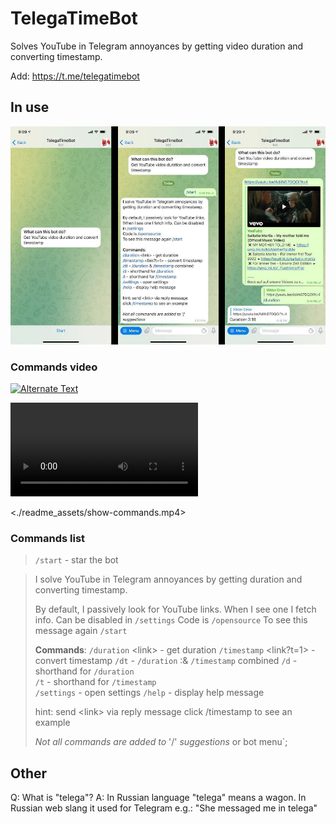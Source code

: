 # TelegaTimeBot

Solves YouTube in Telegram annoyances by getting video duration and converting timestamp.

Add: <https://t.me/telegatimebot>

## In use

![Empty bot chat - Bot activated - Showcase @duration command](./readme_assets/in-use.jpeg "Empty bot chat - Bot activated - Showcase @duration command")

### Commands video

<a href="{./readme_assets/show-commands.mp4}" title="Link Title"><img src="{image-url}" alt="Alternate Text" /></a>

![video](./readme_assets/show-commands.mp4)

<./readme_assets/show-commands.mp4>

### Commands list

> `/start` - star the bot

> I solve YouTube in Telegram annoyances
> by getting duration and converting timestamp.
>
> By default, I passively look for YouTube links.
> When I see one I fetch info. Can be disabled in `/settings`
> Code is `/opensource`
> To see this message again `/start`
>
> **Commands**:
> `/duration` \<link\> - get duration
> `/timestamp` \<link?t=1\> - convert timestamp
> `/dt` - `/duration` :& `/timestamp` combined
> `/d` - shorthand for `/duration`\
> `/t` - shorthand for `/timestamp`\
> `/settings` - open settings
> `/help` - display help message
>
> hint: send \<link\> via reply message
> click /timestamp to see an example
>
> _Not all commands are added to_ '/' _suggestions_ or bot menu`;

## Other

Q: What is "telega"?
A: In Russian language "telega" means a wagon.
In Russian web slang it used for Telegram
e.g.: "She messaged me in telega"
